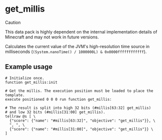 # get_millis

> [!CAUTION]
> This data pack is highly dependent on the internal implementation details of Minecraft and may not work in future versions.

Calculates the current value of the JVM's high-resolution time source in milliseconds (`(System.nanoTime() / 1000000L) & 0x0000ffffffffffff`).

## Example usage

```mcfunction
# Initialize once.
function get_millis:init

# Get the millis. The execution position must be loaded to place the template.
execute positioned 0 0 0 run function get_millis:

# The result is split into high 32 bits (#millis[63:32] get_millis)
# and low 32 bits (#millis[31:00] get_millis).
tellraw @s [ \
  {"score": {"name": "#millis[63:32]", "objective": "get_millis"}}, \
  ", ", \
  {"score": {"name": "#millis[31:00]", "objective": "get_millis"}} \
]
```
